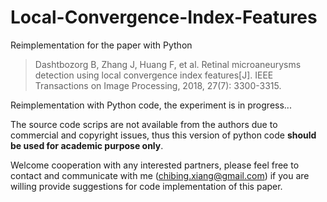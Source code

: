 # Local-Convergence-Index-Features
Reimplementation for the paper with Python 

> Dashtbozorg B, Zhang J, Huang F, et al. Retinal microaneurysms detection using local convergence index features[J]. IEEE Transactions on Image Processing, 2018, 27(7): 3300-3315.

Reimplementation with Python code, the experiment is in progress...

The source code scrips are not available from the authors due to commercial and copyright issues, thus this version of python code **should be used for academic purpose only**.

Welcome cooperation with any interested partners, please feel free to contact and communicate with me (chibing.xiang@gmail.com) if you are willing provide suggestions for code implementation of this paper.
